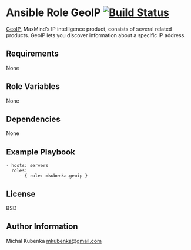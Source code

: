 # Ansible Role GeoIP [![Build Status](https://travis-ci.org/mkubenka/ansible-role-geoip.svg?branch=master)](https://travis-ci.org/mkubenka/ansible-role-geoip)

[GeoIP](https://dev.maxmind.com/geoip/), MaxMind’s IP intelligence product, consists of several related products. GeoIP lets you discover information about a specific IP address.

## Requirements

None

## Role Variables

None

## Dependencies

None

## Example Playbook

    - hosts: servers
      roles:
         - { role: mkubenka.geoip }

## License

BSD

## Author Information

Michal Kubenka <mkubenka@gmail.com>
